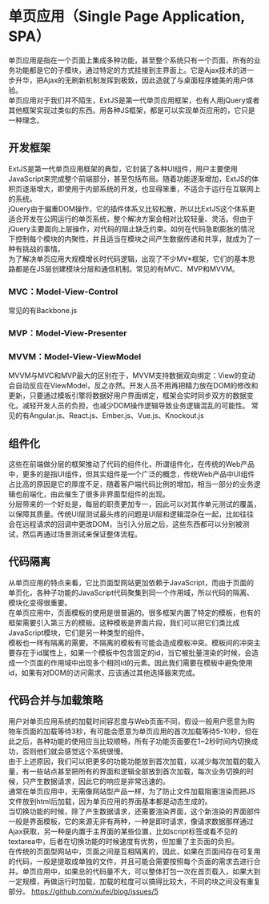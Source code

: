 # 单页应用（Single Page Application, SPA）
  单页应用是指在一个页面上集成多种功能，甚至整个系统只有一个页面，所有的业务功能都是它的子模块，通过特定的方式挂接到主界面上。它是Ajax技术的进一步升华，把Ajax的无刷新机制发挥到极致，因此造就了与桌面程序媲美的用户体验。<br>
  单页应用对于我们并不陌生，ExtJS是第一代单页应用框架，也有人用jQuery或者其他框架实现过类似的东西。用各种JS框架，都是可以实现单页应用的，它只是一种理念。
## 开发框架
  ExtJS是第一代单页应用框架的典型，它封装了各种UI组件，用户主要使用JavaScript来完成整个前端部分，甚至包括布局。随着功能逐渐增加，ExtJS的体积页逐渐增大，即使用于内部系统的开发，也显得笨重，不适合于运行在互联网上的系统。<br>
  jQuery由于偏重DOM操作，它的插件体系又比较松散，所以比ExtJS这个体系更适合开发在公网运行的单页系统，整个解决方案会相对比较轻量、灵活。但由于jQuery主要面向上层操作，对代码的阻止缺乏约束。如何在代码急剧膨胀的情况下控制每个模块的内聚性，并且适当在模块之间产生数据传递和共享，就成为了一种有挑战的事情。<br>
  为了解决单页应用大规模增长时代码逻辑，出现了不少MV*框架，它们的基本思路都是在JS层创建模块分层和通信机制。常见的有MVC、MVP和MVVM。<br>
### MVC：Model-View-Control
  常见的有Backbone.js
### MVP：Model-View-Presenter
  
### MVVM：Model-View-ViewModel
  MVVM与MVC和MVP最大的区别在于，MVVM支持数据双向绑定：View的变动会自动反应在ViewModel，反之亦然。开发人员不用再把精力放在DOM的修改和更新，只要通过模板引擎将数据好用户界面绑定，框架会实时同步双方的数据变化。减轻开发人员的负担，也减少DOM操作逻辑导致业务逻辑混乱的可能性。
  常见的有Angular.js、React.js、Ember.js、Vue.js、Knockout.js
## 组件化
  这些在前端做分层的框架推动了代码的组件化，所谓组件化，在传统的Web产品中，更多的是指UI组件，但其实组件是一个广泛的概念，传统Web产品中UI组件占比高的原因是它的厚度不足，随着客户端代码比例的增加，相当一部分的业务逻辑也前端化，由此催生了很多非界面型组件的出现。<br>
  分层带来的一个好处是，每层的职责更加专一，因此可以对其作单元测试的覆盖，以保障其质量。传统UI层测试最头疼的问题是UI层和逻辑混杂在一起，比如往往会在远程请求的回调中更改DOM，当引入分层之后，这些东西都可以分别被测试，然后再通过场景测试来保证整体流程。
## 代码隔离
  从单页应用的特点来看，它比页面型网站更加依赖于JavaScript，而由于页面的单页化，各种子功能的JavaScript代码聚集到同一个作用域，所以代码的隔离、模块化变得很重要。<br>
  在单页应用中，页面模板的使用是很普遍的。很多框架内置了特定的模板，也有的框架需要引入第三方的模板。这种模板是界面片段，我们可以把它们类比成JavaScript模块，它们是另一种类型的组件。<br>
  模板也一样有隔离的需要。不隔离的模板有可能会造成模板冲突。模板间的冲突主要存在于id属性上，如果一个模板中包含固定的id，当它被批量渲染的时候，会造成一个页面的作用域中出现多个相同id的元素。因此我们需要在模板中避免使用id，如果有对DOM的访问需求，应该通过其他选择器来完成。
## 代码合并与加载策略
  用户对单页应用系统的加载时间容忍度与Web页面不同，假设一般用户愿意为购物车页面的加载等待3秒，有可能会愿意为单页应用的首次加载等待5-10秒，但在此之后，各种功能的使用应当比较顺畅，所有子功能页面要在1~2秒时间内切换成功，否则他们就会感觉这个系统很慢。<br>
  由于上述原因，我们可以把更多的功能功能放到首次加载，以减少每次加载的载入量，有一些站点甚至把所有的界面和逻辑全部放到首次加载，每次业务切换的时候，只产生数据请求，因此它的响应是非常迅速的。<br>
  通常在单页应用中，无需像网站型产品一样，为了防止文件加载阻塞渲染而把JS文件放到html后加载，因为单页应用的界面基本都是动态生成的。<br>
  当切换功能的时候，除了产生数据请求，还需要渲染界面，这个新渲染的界面部件一般是界面模板，它的来源无非有两种，一种是即时请求，像请求数据那样通过Ajax获取，另一种是内置于主界面的某些位置，比如script标签或看不见的textarea中，后者在切换功能的时候速度有优势，但加重了主页面的负担。<br>
  在传统的页面型网站中，页面之间是互相隔离的，因此，如果在页面间存在可复用的代码，一般是提取成单独的文件，并且可能会需要按照每个页面的需求去进行合并。单页应用中，如果总的代码量不大，可以整体打包一次在首页载入，如果大到一定规模，再做运行时加载，加载的粒度可以搞得比较大，不同的块之间没有重复部分。
  https://github.com/xufei/blog/issues/5
  